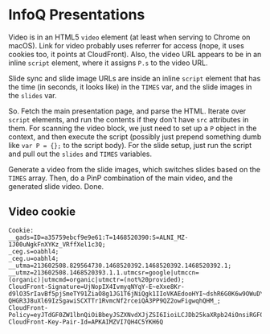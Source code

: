 # InfoQ Presentations

Video is in an HTML5 `video` element (at least when serving to Chrome
on macOS). Link for video probably uses referrer for access (nope, it
uses cookies too, it points at CloudFront). Also, the video URL
appears to be in an inline `script` element, where it assigns `P.s` to
the video URL.

Slide sync and slide image URLs are inside an inline `script` element
that has the time (in seconds, it looks like) in the `TIMES` var, and
the slide images in the `slides` var.

So. Fetch the main presentation page, and parse the HTML. Iterate over
`script` elements, and run the contents if they don't have `src`
attributes in them. For scanning the video block, we just need to set
up a `P` object in the context, and then execute the script (possibly
just prepend something dumb like `var P = {};` to the script
body). For the slide setup, just run the script and pull out the
`slides` and `TIMES` variables.

Generate a video from the slide images, which switches slides based on
the `TIMES` array. Then, do a PinP combination of the main video, and
the generated slide video. Done.

## Video cookie

```
Cookie:
__gads=ID=a35759ebcf9e9e61:T=1468520390:S=ALNI_MZ-1J00uNgkFnXYKz_VRffXel1c3Q;
_ceg.s=oabhl4;
_ceg.u=oabhl4;
__utma=213602508.829564730.1468520392.1468520392.1468520392.1;
__utmz=213602508.1468520393.1.1.utmcsr=google|utmccn=(organic)|utmcmd=organic|utmctr=(not%20provided);
CloudFront-Signature=UjNopIX4IvmyqNYqY-E~eXxe8Kr-d9lO35rIavBf5pjSmeTY91ZiaO8g1JG1T6jNiQgk1IIoVKAEdooHYI~dshR6G0K6w9OWuDYWVpsh9mZP5nJFl-QHGR3J8uXl69IzSgawiSCXTTr1RvmcNf2rceiQA3PP9QZ2owFigwqhQHM_;
CloudFront-Policy=eyJTdGF0ZW1lbnQiOiBbeyJSZXNvdXJjZSI6IioiLCJDb25kaXRpb24iOnsiRGF0ZUxlc3NUaGFuIjp7IkFXUzpFcG9jaFRpbWUiOjE0Njk2OTA4ODl9LCJJcEFkZHJlc3MiOnsiQVdTOlNvdXJjZUlwIjoiMC4wLjAuMC8wIn19fV19;
CloudFront-Key-Pair-Id=APKAIMZVI7QH4C5YKH6Q
```
